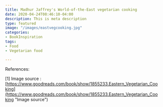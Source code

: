 ```yaml
---
title: Madhur Jaffrey's World-of-the-East vegetarian cooking
date: 2020-04-24T08:46:10-04:00
description: This is meta description
type: featured
image: "/images/eastvegcooking.jpg"
categories:
- BookInspiration
tags:
- Food
- Vegetarian food

---
```

References:

\[1\] Image source : [https://www.goodreads.com/book/show/1855233.Eastern_Vegetarian_Cooking](https://www.goodreads.com/book/show/1855233.Eastern_Vegetarian_Cooking "Image source")
